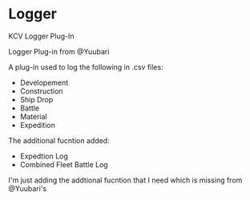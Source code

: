 # Logger
KCV Logger Plug-In

Logger Plug-in from @Yuubari

A plug-in used to log the following in .csv files:
- Developement
- Construction
- Ship Drop
- Battle
- Material
- Expedition

The additional fucntion added: 
- Expedtion Log
- Combined Fleet Battle Log

I'm just adding the addtional fucntion that I need which is missing from @Yuubari's
